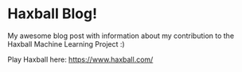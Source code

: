 # Haxball Blog!
My awesome blog post with information about my contribution to the Haxball Machine Learning Project :)

Play Haxball here: https://www.haxball.com/
